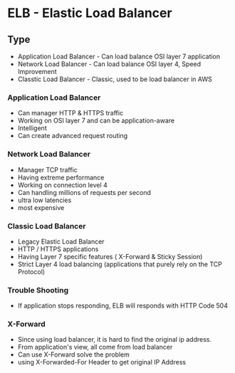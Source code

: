 # ELB - Elastic Load Balancer

## Type 
* Application Load Balancer - Can load balance OSI layer 7 application
* Network Load Balancer - Can load balance OSI layer 4, Speed Improvement
* Classtic Load Balancer - Classic, used to be load balancer in AWS

### Application Load Balancer
* Can manager HTTP & HTTPS traffic
* Working on OSI layer 7 and can be application-aware
* Intelligent
* Can create advanced request routing

### Network Load Balancer
* Manager TCP traffic
* Having extreme performance
* Working on connection level 4
* Can handling millions of requests per second
* ultra low latencies
* most expensive 

### Classic Load Balancer
* Legacy Elastic Load Balancer
* HTTP / HTTPS applications
* Having Layer 7 specific features ( X-Forward & Sticky Session)
* Strict Layer 4 load balancing (applications that purely rely on the TCP Protocol)

### Trouble Shooting
* If application stops responding, ELB will responds with HTTP Code 504

### X-Forward
* Since using load balancer, it is hard to find the original ip address.
* From application's view, all come from load balancer
* Can use X-Forward solve the problem
* using X-Forwarded-For Header to get original IP Address

